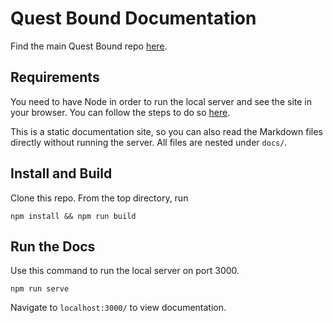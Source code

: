 # Quest Bound Documentation

Find the main Quest Bound repo [here](https://github.com/curtmorgan3/quest-bound).

## Requirements

You need to have Node in order to run the local server and see the site in your browser. You can follow the steps to do so [here](https://nodejs.org/en/download).

This is a static documentation site, so you can also read the Markdown files directly without running the server. All files are nested under `docs/`.

## Install and Build

Clone this repo. From the top directory, run

```
npm install && npm run build
```

## Run the Docs

Use this command to run the local server on port 3000.

```
npm run serve
```

Navigate to `localhost:3000/` to view documentation.
